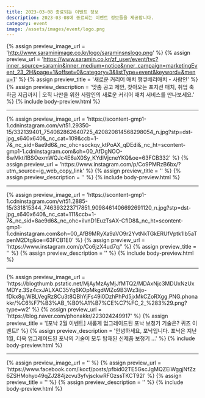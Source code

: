```yaml
---
title: 2023-03-08 종료되는 이벤트 정보
description: 2023-03-08에 종료되는 이벤트 정보들을 제공합니다.
category: event
image: /assets/images/event/logo.png
---
```

{% assign preview_image_url = 'http://www.saraminimage.co.kr/logo/saraminsnslogo.png' %}
{% assign preview_url = 'https://www.saramin.co.kr/zf_user/event/tvc?inner_source=saramin&inner_medium=notice&nner_campaign=marketingEvent_23_2H&page=1&offset=0&category=3&listType=event&keyword=&menu=1' %}
{% assign preview_title = '새로운 커리어 매치 땡큐베리매치 - 사람인' %}
{% assign preview_description = '맞춤 공고 제안, 찾아오는 포지션 매치, 취업 축하금 지급까지 | 오직 나만을 위한 사람인의 새로운 커리어 매치 서비스를 만나보세요.' %}
{% include body-preview.html %}
<hr>{% assign preview_image_url = 'https://scontent-gmp1-1.cdninstagram.com/v/t51.29350-15/332139401_754082862640725_420820814568298054_n.jpg?stp=dst-jpg_s640x640&amp;_nc_cat=109&amp;ccb=1-7&amp;_nc_sid=8ae9d6&amp;_nc_ohc=sockqv_ktPoAX_qDEdi&amp;_nc_ht=scontent-gmp1-1.cdninstagram.com&amp;oh=00_AfDgNOO-6wMkti1BSOexmWQJc4E6aX0Sy_KYdIVjcneYKQ&amp;oe=63FCB332' %}
{% assign preview_url = 'https://www.instagram.com/p/Co9PMRzB6bx/?utm_source=ig_web_copy_link' %}
{% assign preview_title = '' %}
{% assign preview_description = '' %}
{% include body-preview.html %}
<hr>{% assign preview_image_url = 'https://scontent-gmp1-1.cdninstagram.com/v/t51.2885-15/331815344_746393223717851_9098461406692691120_n.jpg?stp=dst-jpg_s640x640&amp;_nc_cat=111&amp;ccb=1-7&amp;_nc_sid=8ae9d6&amp;_nc_ohc=iIvnD1EuzTsAX-CflD8&amp;_nc_ht=scontent-gmp1-1.cdninstagram.com&amp;oh=00_AfB9MRyXa9aVO9r2YvtNkTGkERUfVptk1lb5aTpenM2Dtg&amp;oe=63FCB1E0' %}
{% assign preview_url = 'https://www.instagram.com/p/Co6jzX4ud7q/' %}
{% assign preview_title = '' %}
{% assign preview_description = '' %}
{% include body-preview.html %}
<hr>{% assign preview_image_url = 'https://blogthumb.pstatic.net/MjAyMzAyMjJfMTQ2/MDAxNjc3MDUxNzUxMDYz.3Sz4cxJALXAC35Yq6KOpMkgdWlZo9B3Wz3ijo-fDkx8g.WBLVegRz8Cu3t8QBhYjFs49i0DzhPhPd5jxMkCZoRXgg.PNG.phonakkr/%C6%F7%B3%AB_%B0%A1%B7%CE%C7%FC_2_%283%29.png?type=w2' %}
{% assign preview_url = 'https://blog.naver.com/phonakkr/223024249917' %}
{% assign preview_title = '[포낙 2월 이벤트] 새롭게 업그레이드된 포낙 보청기 기술은? 퀴즈 이벤트!' %}
{% assign preview_description = '안녕하세요, 포낙입니다. 포낙은 지난 1월, 더욱 업그레이드된 포낙의 기술이 모두 탑재된 신제품 보청기 ...' %}
{% include body-preview.html %}
<hr>{% assign preview_image_url = '' %}
{% assign preview_url = 'https://www.facebook.com/ikccf/posts/pfbid02TE5GscJgMQZEiWggjNfZz6ZSHMohyo49qZJ284jzcvu3yfvjsckwRFGzssTKCT92l' %}
{% assign preview_title = '' %}
{% assign preview_description = '' %}
{% include body-preview.html %}